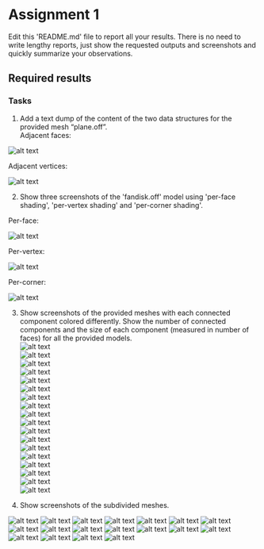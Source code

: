 # Assignment 1

Edit this 'README.md' file to report all your results. There is no need to write lengthy reports, just show the requested outputs and screenshots and quickly summarize your observations.   

## Required results

### Tasks
1) Add a text dump of the content of the two data structures for the provided mesh “plane.off”.<br/>
Adjacent faces:<br/>

![alt text](https://github.com/eth-igl/gp20-alessiapacca/blob/master/assignment1/results/img1.png)





Adjacent vertices:<br/>

![alt text](https://github.com/eth-igl/gp20-alessiapacca/blob/master/assignment1/results/img2.png)


2) Show three screenshots of the 'fandisk.off' model using 'per-face shading', 'per-vertex shading' and 'per-corner shading'.

Per-face:<br/>

![alt text](https://github.com/eth-igl/gp20-alessiapacca/blob/master/assignment1/results/e3.png)

Per-vertex:<br/>

![alt text](https://github.com/eth-igl/gp20-alessiapacca/blob/master/assignment1/results/e4.png)

Per-corner:<br/>

![alt text](https://github.com/eth-igl/gp20-alessiapacca/blob/master/assignment1/results/e5.png)

3) Show screenshots of the provided meshes with each connected component colored differently. Show the number of connected components and the size of each component (measured in number
of faces) for all the provided models.<br/>
![alt text](https://github.com/eth-igl/gp20-alessiapacca/blob/master/assignment1/results/a6.png)<br/>
![alt text](https://github.com/eth-igl/gp20-alessiapacca/blob/master/assignment1/results/asizecomponent.png)<br/>
![alt text](https://github.com/eth-igl/gp20-alessiapacca/blob/master/assignment1/results/b6.png)<br/>
![alt text](https://github.com/eth-igl/gp20-alessiapacca/blob/master/assignment1/results/bsizecomponent.png)<br/>
![alt text](https://github.com/eth-igl/gp20-alessiapacca/blob/master/assignment1/results/c6.png)<br/>
![alt text](https://github.com/eth-igl/gp20-alessiapacca/blob/master/assignment1/results/csizecomponent.png)<br/>
![alt text](https://github.com/eth-igl/gp20-alessiapacca/blob/master/assignment1/results/d6.png)<br/>
![alt text](https://github.com/eth-igl/gp20-alessiapacca/blob/master/assignment1/results/dsizecomponent.png)<br/>
![alt text](https://github.com/eth-igl/gp20-alessiapacca/blob/master/assignment1/results/e6.png)<br/>
![alt text](https://github.com/eth-igl/gp20-alessiapacca/blob/master/assignment1/results/esizecomponent.png)<br/>
![alt text](https://github.com/eth-igl/gp20-alessiapacca/blob/master/assignment1/results/f6.png)<br/>
![alt text](https://github.com/eth-igl/gp20-alessiapacca/blob/master/assignment1/results/fsizecomponent.png)<br/>
![alt text](https://github.com/eth-igl/gp20-alessiapacca/blob/master/assignment1/results/g6.png)<br/>
![alt text](https://github.com/eth-igl/gp20-alessiapacca/blob/master/assignment1/results/gsizecomponent.png)<br/>
![alt text](https://github.com/eth-igl/gp20-alessiapacca/blob/master/assignment1/results/h6.png)<br/>
![alt text](https://github.com/eth-igl/gp20-alessiapacca/blob/master/assignment1/results/hsizecomponent.png)<br/>
![alt text](https://github.com/eth-igl/gp20-alessiapacca/blob/master/assignment1/results/i6.png)<br/>
![alt text](https://github.com/eth-igl/gp20-alessiapacca/blob/master/assignment1/results/isizecomponent.png)<br/>


4) Show screenshots of the subdivided meshes.

![alt text](https://github.com/eth-igl/gp20-alessiapacca/blob/master/assignment1/results/a1.png)
![alt text](https://github.com/eth-igl/gp20-alessiapacca/blob/master/assignment1/results/a7.png)
![alt text](https://github.com/eth-igl/gp20-alessiapacca/blob/master/assignment1/results/b1.png)
![alt text](https://github.com/eth-igl/gp20-alessiapacca/blob/master/assignment1/results/b7.png)
![alt text](https://github.com/eth-igl/gp20-alessiapacca/blob/master/assignment1/results/c1.png)
![alt text](https://github.com/eth-igl/gp20-alessiapacca/blob/master/assignment1/results/c7.png)
![alt text](https://github.com/eth-igl/gp20-alessiapacca/blob/master/assignment1/results/d1.png)
![alt text](https://github.com/eth-igl/gp20-alessiapacca/blob/master/assignment1/results/d7.png)
![alt text](https://github.com/eth-igl/gp20-alessiapacca/blob/master/assignment1/results/e1.png)
![alt text](https://github.com/eth-igl/gp20-alessiapacca/blob/master/assignment1/results/e7.png)
![alt text](https://github.com/eth-igl/gp20-alessiapacca/blob/master/assignment1/results/f1.png)
![alt text](https://github.com/eth-igl/gp20-alessiapacca/blob/master/assignment1/results/f7.png)
![alt text](https://github.com/eth-igl/gp20-alessiapacca/blob/master/assignment1/results/g1.png)
![alt text](https://github.com/eth-igl/gp20-alessiapacca/blob/master/assignment1/results/g7.png)
![alt text](https://github.com/eth-igl/gp20-alessiapacca/blob/master/assignment1/results/h1.png)
![alt text](https://github.com/eth-igl/gp20-alessiapacca/blob/master/assignment1/results/h7.png)
![alt text](https://github.com/eth-igl/gp20-alessiapacca/blob/master/assignment1/results/i1.png)
![alt text](https://github.com/eth-igl/gp20-alessiapacca/blob/master/assignment1/results/i7.png)

